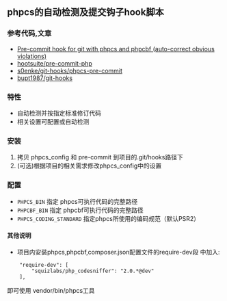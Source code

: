 ## phpcs的自动检测及提交钩子hook脚本

### 参考代码,文章

* [Pre-commit hook for git with phpcs and phpcbf (auto-correct obvious violations)](https://gist.github.com/fdemiramon/0423b4308218d417fbf3)
* [hootsuite/pre-commit-php](https://github.com/hootsuite/pre-commit-php)
* [s0enke/git-hooks/phpcs-pre-commit](https://github.com/s0enke/git-hooks/tree/master/phpcs-pre-commit)
* [bupt1987/git-hooks](https://github.com/bupt1987/git-hooks)

### 特性

* 自动检测并按指定标准修订代码
* 相关设置可配置或自动检测

### 安装

1. 拷贝 phpcs_config 和 pre-commit 到项目的.git/hooks路径下
2. (可选)根据项目的相关需求修改phpcs_config中的设置

### 配置

* `PHPCS_BIN` 指定 phpcs可执行代码的完整路径
* `PHPCBF_BIN` 指定 phpcbf可执行代码的完整路径
* `PHPCS_CODING_STANDARD` 指定phpcs所使用的编码规范（默认PSR2）

#### 其他说明

* 项目内安装phpcs,phpcbf,composer.json配置文件的require-dev段 中加入:
```
    "require-dev": [
        "squizlabs/php_codesniffer": "2.0.*@dev"
    ],
```
即可使用 vendor/bin/phpcs工具
